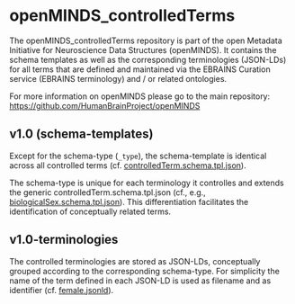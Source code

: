 # openMINDS_controlledTerms

The openMINDS_controlledTerms repository is part of the open Metadata 
Initiative for Neuroscience Data Structures (openMINDS). It contains the 
schema templates as well as the corresponding terminologies (JSON-LDs) for all 
terms that are defined and maintained via the EBRAINS Curation service 
(EBRAINS terminology) and / or related ontologies.

For more information on openMINDS please go to the main repository:  
https://github.com/HumanBrainProject/openMINDS

## v1.0 (schema-templates)
Except for the schema-type (`_type`), the schema-template is identical across 
all controlled terms (cf. 
[controlledTerm.schema.tpl.json](https://raw.githubusercontent.com/HumanBrainProject/openMINDS_controlledTerms/master/v1.0/controlledTerm.schema.tpl.json)).

The schema-type is unique for each terminology it controlles and extends the 
generic controlledTerm.schema.tpl.json (cf., e.g., 
[biologicalSex.schema.tpl.json](https://raw.githubusercontent.com/HumanBrainProject/openMINDS_controlledTerms/master/v1.0/biologicalSex.schema.tpl.json)). 
This differentiation facilitates the identification of conceptually related 
terms.

## v1.0-terminologies
The controlled terminologies are stored as JSON-LDs, conceptually grouped 
according to the corresponding schema-type. For simplicity the name of the 
term defined in each JSON-LD is used as filename and as identifier (cf. 
[female.jsonld](https://raw.githubusercontent.com/HumanBrainProject/openMINDS_controlledTerms/master/v1.0-terminologies/biologicalSex/female.jsonld)).
